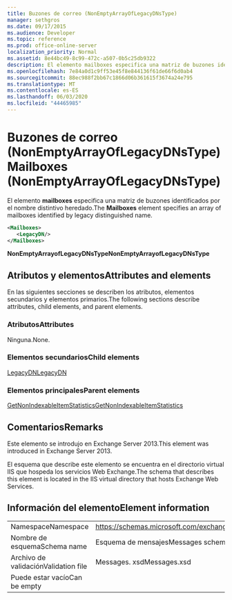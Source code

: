 ```yaml
---
title: Buzones de correo (NonEmptyArrayOfLegacyDNsType)
manager: sethgros
ms.date: 09/17/2015
ms.audience: Developer
ms.topic: reference
ms.prod: office-online-server
localization_priority: Normal
ms.assetid: 8e44bc49-8c99-472c-a507-0b5c25db9322
description: El elemento mailboxes especifica una matriz de buzones identificados por el nombre distintivo heredado.
ms.openlocfilehash: 7e84a0d1c9ff53e45f8e844136f61de66f6d0ab4
ms.sourcegitcommit: 88ec988f2bb67c1866d06b361615f3674a24e795
ms.translationtype: MT
ms.contentlocale: es-ES
ms.lasthandoff: 06/03/2020
ms.locfileid: "44465985"
---
```

# <a name="mailboxes-nonemptyarrayoflegacydnstype"></a><span data-ttu-id="3a611-103">Buzones de correo (NonEmptyArrayOfLegacyDNsType)</span><span class="sxs-lookup"><span data-stu-id="3a611-103">Mailboxes (NonEmptyArrayOfLegacyDNsType)</span></span>

<span data-ttu-id="3a611-104">El elemento **mailboxes** especifica una matriz de buzones identificados por el nombre distintivo heredado.</span><span class="sxs-lookup"><span data-stu-id="3a611-104">The **Mailboxes** element specifies an array of mailboxes identified by legacy distinguished name.</span></span> 
  
```XML
<Mailboxes>
   <LegacyDN/>
</Mailboxes>
```

<span data-ttu-id="3a611-105">**NonEmptyArrayofLegacyDNsType**</span><span class="sxs-lookup"><span data-stu-id="3a611-105">**NonEmptyArrayofLegacyDNsType**</span></span>

## <a name="attributes-and-elements"></a><span data-ttu-id="3a611-106">Atributos y elementos</span><span class="sxs-lookup"><span data-stu-id="3a611-106">Attributes and elements</span></span>

<span data-ttu-id="3a611-107">En las siguientes secciones se describen los atributos, elementos secundarios y elementos primarios.</span><span class="sxs-lookup"><span data-stu-id="3a611-107">The following sections describe attributes, child elements, and parent elements.</span></span>
  
### <a name="attributes"></a><span data-ttu-id="3a611-108">Atributos</span><span class="sxs-lookup"><span data-stu-id="3a611-108">Attributes</span></span>

<span data-ttu-id="3a611-109">Ninguna.</span><span class="sxs-lookup"><span data-stu-id="3a611-109">None.</span></span>
  
### <a name="child-elements"></a><span data-ttu-id="3a611-110">Elementos secundarios</span><span class="sxs-lookup"><span data-stu-id="3a611-110">Child elements</span></span>

[<span data-ttu-id="3a611-111">LegacyDN</span><span class="sxs-lookup"><span data-stu-id="3a611-111">LegacyDN</span></span>](legacydn.md)
  
### <a name="parent-elements"></a><span data-ttu-id="3a611-112">Elementos principales</span><span class="sxs-lookup"><span data-stu-id="3a611-112">Parent elements</span></span>

[<span data-ttu-id="3a611-113">GetNonIndexableItemStatistics</span><span class="sxs-lookup"><span data-stu-id="3a611-113">GetNonIndexableItemStatistics</span></span>](getnonindexableitemstatistics.md)
  
## <a name="remarks"></a><span data-ttu-id="3a611-114">Comentarios</span><span class="sxs-lookup"><span data-stu-id="3a611-114">Remarks</span></span>

<span data-ttu-id="3a611-115">Este elemento se introdujo en Exchange Server 2013.</span><span class="sxs-lookup"><span data-stu-id="3a611-115">This element was introduced in Exchange Server 2013.</span></span>
  
<span data-ttu-id="3a611-116">El esquema que describe este elemento se encuentra en el directorio virtual IIS que hospeda los servicios Web Exchange.</span><span class="sxs-lookup"><span data-stu-id="3a611-116">The schema that describes this element is located in the IIS virtual directory that hosts Exchange Web Services.</span></span>
  
## <a name="element-information"></a><span data-ttu-id="3a611-117">Información del elemento</span><span class="sxs-lookup"><span data-stu-id="3a611-117">Element information</span></span>

|||
|:-----|:-----|
|<span data-ttu-id="3a611-118">Namespace</span><span class="sxs-lookup"><span data-stu-id="3a611-118">Namespace</span></span>  <br/> |https://schemas.microsoft.com/exchange/services/2006/messages  <br/> |
|<span data-ttu-id="3a611-119">Nombre de esquema</span><span class="sxs-lookup"><span data-stu-id="3a611-119">Schema name</span></span>  <br/> |<span data-ttu-id="3a611-120">Esquema de mensajes</span><span class="sxs-lookup"><span data-stu-id="3a611-120">Messages schema</span></span>  <br/> |
|<span data-ttu-id="3a611-121">Archivo de validación</span><span class="sxs-lookup"><span data-stu-id="3a611-121">Validation file</span></span>  <br/> |<span data-ttu-id="3a611-122">Messages. xsd</span><span class="sxs-lookup"><span data-stu-id="3a611-122">Messages.xsd</span></span>  <br/> |
|<span data-ttu-id="3a611-123">Puede estar vacío</span><span class="sxs-lookup"><span data-stu-id="3a611-123">Can be empty</span></span>  <br/> ||
   

